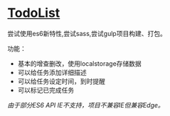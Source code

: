 # [TodoList](http://yinfengblog.com/TodoList/)
尝试使用es6新特性,尝试sass,尝试gulp项目构建、打包。

功能：

- 基本的增查删改，使用localstorage存储数据
- 可以给任务添加详细描述
- 可以给任务设定时间，到时提醒
- 可以标记已完成任务

_由于部分ES6 API IE不支持，项目不兼容IE但兼容Edge。_
